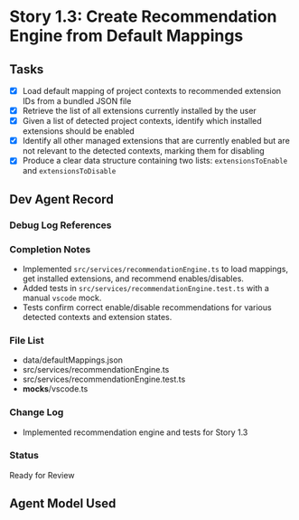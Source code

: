 # Story 1.3: Create Recommendation Engine from Default Mappings

## Tasks

- [x] Load default mapping of project contexts to recommended extension IDs from a bundled JSON file
- [x] Retrieve the list of all extensions currently installed by the user
- [x] Given a list of detected project contexts, identify which installed extensions should be enabled
- [x] Identify all other managed extensions that are currently enabled but are not relevant to the detected contexts,
      marking them for disabling
- [x] Produce a clear data structure containing two lists: `extensionsToEnable` and `extensionsToDisable`

## Dev Agent Record

### Debug Log References

### Completion Notes

- Implemented `src/services/recommendationEngine.ts` to load mappings, get installed extensions, and recommend
  enables/disables.
- Added tests in `src/services/recommendationEngine.test.ts` with a manual `vscode` mock.
- Tests confirm correct enable/disable recommendations for various detected contexts and extension states.

### File List

- data/defaultMappings.json
- src/services/recommendationEngine.ts
- src/services/recommendationEngine.test.ts
- **mocks**/vscode.ts

### Change Log

- Implemented recommendation engine and tests for Story 1.3

### Status

Ready for Review

## Agent Model Used
